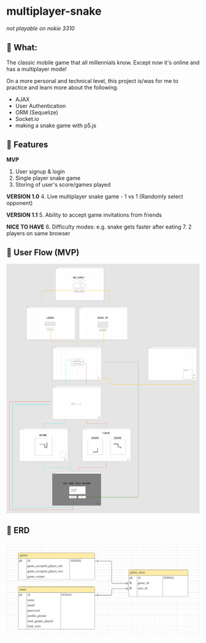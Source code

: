 # multiplayer-snake

_not playable on nokie 3310_

## 🐍 What:

The classic mobile game that all millennials know. Except now it's online and has a multiplayer mode!

On a more personal and technical level, this project is/was for me to practice and learn more about the following.

- AJAX
- User Authentication
- ORM (Sequelize)
- Socket.io
- making a snake game with p5.js

## 🌈 Features

**MVP**

1. User signup & login
2. Single player snake game
3. Storing of user's score/games played

**VERSION 1.0** 4. Live multiplayer snake game - 1 vs 1 (Randomly select opponent)

**VERSION 1.1** 5. Ability to accept game invitations from friends

**NICE TO HAVE** 6. Difficulty modes: e.g. snake gets faster after eating 7. 2 players on same browser

## 📱 User Flow (MVP)

![Image of user flow ](/readme_images/mp-snake-user-flow-diagram-mvp.jpg)

## 🧠 ERD

![Image of ERD](/readme_images/mp-snake-erd-mvp.jpg)
